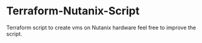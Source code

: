 # Terraform-Nutanix-Script
 Terraform script to create vms on Nutanix hardware feel free to improve the script.
